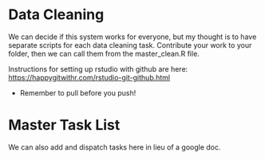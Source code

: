 # Data Cleaning

We can decide if this system works for everyone, but my thought is to have separate scripts for each data cleaning task. Contribute your work to your folder, then we can call them from the master_clean.R file. 

Instructions for setting up rstudio with github are here: https://happygitwithr.com/rstudio-git-github.html
* Remember to pull before you push!



# Master Task List

We can also add and dispatch tasks here in lieu of a google doc. 
